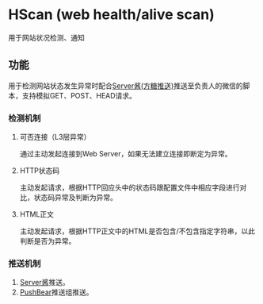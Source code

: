 # HScan (web health/alive scan)

用于网站状况检测、通知

## 功能

用于检测网站状态发生异常时配合[Server酱(方糖推送)](http://sc.ftqq.com/)推送至负责人的微信的脚本，支持模拟GET、POST、HEAD请求。

### 检测机制

1. 可否连接（L3层异常）

   通过主动发起连接到Web Server，如果无法建立连接即断定为异常。

2. HTTP状态码

   主动发起请求，根据HTTP回应头中的状态码跟配置文件中相应字段进行对比，状态码异常及判断为异常。

3. HTML正文

   主动发起请求，根据HTTP正文中的HTML是否包含/不包含指定字符串，以此判断是否为异常。

### 推送机制

1. [Server酱](http://sc.ftqq.com/)推送。
2. [PushBear](http://pushbear.ftqq.com)推送组推送。

